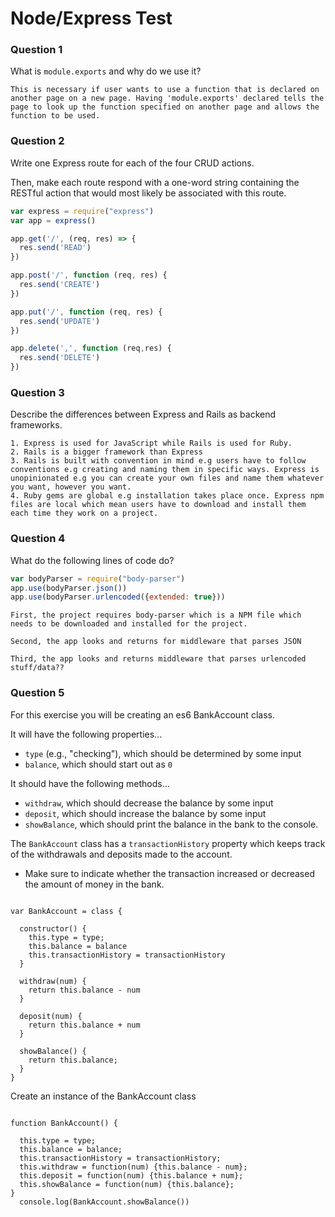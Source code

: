 # Node/Express Test

### Question 1

What is `module.exports` and why do we use it?

```text
This is necessary if user wants to use a function that is declared on another page on a new page. Having 'module.exports' declared tells the page to look up the function specified on another page and allows the function to be used.
```

### Question 2

Write one Express route for each of the four CRUD actions.

Then, make each route respond with a one-word string containing the RESTful action that would most likely be associated with this route.

```js
var express = require("express")
var app = express()

app.get('/', (req, res) => {
  res.send('READ')
})

app.post('/', function (req, res) {
  res.send('CREATE')
})

app.put('/', function (req, res) {
  res.send('UPDATE')
})

app.delete(',', function (req,res) {
  res.send('DELETE')
})

```

### Question 3

Describe the differences between Express and Rails as backend frameworks.

```text
1. Express is used for JavaScript while Rails is used for Ruby.
2. Rails is a bigger framework than Express
3. Rails is built with convention in mind e.g users have to follow conventions e.g creating and naming them in specific ways. Express is unopinionated e.g you can create your own files and name them whatever you want, however you want.
4. Ruby gems are global e.g installation takes place once. Express npm files are local which mean users have to download and install them each time they work on a project.
```

### Question 4

What do the following lines of code do?

```js
var bodyParser = require("body-parser")
app.use(bodyParser.json())
app.use(bodyParser.urlencoded({extended: true}))
```

```text
First, the project requires body-parser which is a NPM file which needs to be downloaded and installed for the project.

Second, the app looks and returns for middleware that parses JSON

Third, the app looks and returns middleware that parses urlencoded stuff/data??

```

### Question 5

For this exercise you will be creating an es6 BankAccount class.

It will have the following properties...
* `type` (e.g., "checking"), which should be determined by some input
* `balance`, which should start out as `0`

It should have the following methods...
* `withdraw`, which should decrease the balance by some input
* `deposit`, which should increase the balance by some input
* `showBalance`, which should print the balance in the bank to the console.

The `BankAccount` class has a `transactionHistory` property which keeps track of the withdrawals and deposits made to the account.
* Make sure to indicate whether the transaction increased or decreased the amount of money in the bank.

```text

var BankAccount = class {

  constructor() {
    this.type = type;
    this.balance = balance
    this.transactionHistory = transactionHistory
  }

  withdraw(num) {
    return this.balance - num
  }

  deposit(num) {
    return this.balance + num
  }

  showBalance() {
    return this.balance;
  }
}

```

Create an instance of the BankAccount class

```text

function BankAccount() {

  this.type = type;
  this.balance = balance;
  this.transactionHistory = transactionHistory;
  this.withdraw = function(num) {this.balance - num};
  this.deposit = function(num) {this.balance + num};
  this.showBalance = function(num) {this.balance};
}
  console.log(BankAccount.showBalance())

```
